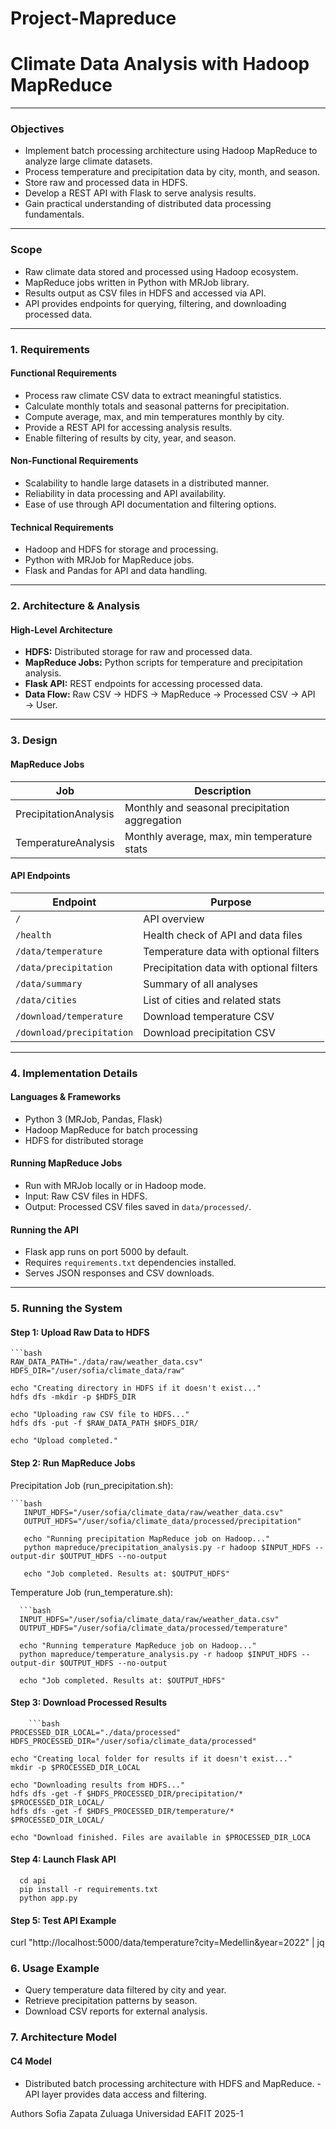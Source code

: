 # Project-Mapreduce
# Climate Data Analysis with Hadoop MapReduce
---

### Objectives

- Implement batch processing architecture using Hadoop MapReduce to analyze large climate datasets.  
- Process temperature and precipitation data by city, month, and season.  
- Store raw and processed data in HDFS.  
- Develop a REST API with Flask to serve analysis results.  
- Gain practical understanding of distributed data processing fundamentals.

---

### Scope

- Raw climate data stored and processed using Hadoop ecosystem.  
- MapReduce jobs written in Python with MRJob library.  
- Results output as CSV files in HDFS and accessed via API.  
- API provides endpoints for querying, filtering, and downloading processed data.

---

### 1. Requirements

#### Functional Requirements

- Process raw climate CSV data to extract meaningful statistics.  
- Calculate monthly totals and seasonal patterns for precipitation.  
- Compute average, max, and min temperatures monthly by city.  
- Provide a REST API for accessing analysis results.  
- Enable filtering of results by city, year, and season.

#### Non-Functional Requirements

- Scalability to handle large datasets in a distributed manner.  
- Reliability in data processing and API availability.  
- Ease of use through API documentation and filtering options.

#### Technical Requirements

- Hadoop and HDFS for storage and processing.  
- Python with MRJob for MapReduce jobs.  
- Flask and Pandas for API and data handling.

---

### 2. Architecture & Analysis

#### High-Level Architecture

- **HDFS:** Distributed storage for raw and processed data.  
- **MapReduce Jobs:** Python scripts for temperature and precipitation analysis.  
- **Flask API:** REST endpoints for accessing processed data.  
- **Data Flow:** Raw CSV → HDFS → MapReduce → Processed CSV → API → User.

---

### 3. Design

#### MapReduce Jobs

| Job                   | Description                                    |
|-----------------------|------------------------------------------------|
| PrecipitationAnalysis  | Monthly and seasonal precipitation aggregation |
| TemperatureAnalysis    | Monthly average, max, min temperature stats    |

#### API Endpoints

| Endpoint               | Purpose                                        |
|------------------------|------------------------------------------------|
| `/`                    | API overview                                   |
| `/health`              | Health check of API and data files             |
| `/data/temperature`    | Temperature data with optional filters         |
| `/data/precipitation`  | Precipitation data with optional filters       |
| `/data/summary`        | Summary of all analyses                         |
| `/data/cities`         | List of cities and related stats                |
| `/download/temperature`| Download temperature CSV                        |
| `/download/precipitation`| Download precipitation CSV                     |

---

### 4. Implementation Details

#### Languages & Frameworks

- Python 3 (MRJob, Pandas, Flask)  
- Hadoop MapReduce for batch processing  
- HDFS for distributed storage  

#### Running MapReduce Jobs

- Run with MRJob locally or in Hadoop mode.  
- Input: Raw CSV files in HDFS.  
- Output: Processed CSV files saved in `data/processed/`.

#### Running the API

- Flask app runs on port 5000 by default.  
- Requires `requirements.txt` dependencies installed.  
- Serves JSON responses and CSV downloads.

---

### 5. Running the System

#### Step 1: Upload Raw Data to HDFS
    ```bash
    RAW_DATA_PATH="./data/raw/weather_data.csv"
    HDFS_DIR="/user/sofia/climate_data/raw"

    echo "Creating directory in HDFS if it doesn't exist..."
    hdfs dfs -mkdir -p $HDFS_DIR

    echo "Uploading raw CSV file to HDFS..."
    hdfs dfs -put -f $RAW_DATA_PATH $HDFS_DIR/

    echo "Upload completed."

#### Step 2: Run MapReduce Jobs
Precipitation Job (run_precipitation.sh):
   
    ```bash
       INPUT_HDFS="/user/sofia/climate_data/raw/weather_data.csv"
       OUTPUT_HDFS="/user/sofia/climate_data/processed/precipitation"

       echo "Running precipitation MapReduce job on Hadoop..."
       python mapreduce/precipitation_analysis.py -r hadoop $INPUT_HDFS --output-dir $OUTPUT_HDFS --no-output

       echo "Job completed. Results at: $OUTPUT_HDFS" 

Temperature Job (run_temperature.sh):
      
      ```bash
      INPUT_HDFS="/user/sofia/climate_data/raw/weather_data.csv"
      OUTPUT_HDFS="/user/sofia/climate_data/processed/temperature"

      echo "Running temperature MapReduce job on Hadoop..."
      python mapreduce/temperature_analysis.py -r hadoop $INPUT_HDFS --output-dir $OUTPUT_HDFS --no-output

      echo "Job completed. Results at: $OUTPUT_HDFS"

#### Step 3: Download Processed Results
        ```bash
    PROCESSED_DIR_LOCAL="./data/processed"
    HDFS_PROCESSED_DIR="/user/sofia/climate_data/processed"

    echo "Creating local folder for results if it doesn't exist..."
    mkdir -p $PROCESSED_DIR_LOCAL

    echo "Downloading results from HDFS..."
    hdfs dfs -get -f $HDFS_PROCESSED_DIR/precipitation/* $PROCESSED_DIR_LOCAL/
    hdfs dfs -get -f $HDFS_PROCESSED_DIR/temperature/* $PROCESSED_DIR_LOCAL/

    echo "Download finished. Files are available in $PROCESSED_DIR_LOCA

#### Step 4: Launch Flask API
      cd api
      pip install -r requirements.txt
      python app.py

#### Step 5: Test API Example
curl "http://localhost:5000/data/temperature?city=Medellin&year=2022" | jq

### 6. Usage Example

- Query temperature data filtered by city and year.
- Retrieve precipitation patterns by season.
- Download CSV reports for external analysis.

### 7. Architecture Model

#### C4 Model
- Distributed batch processing architecture with HDFS and MapReduce.
-API layer provides data access and filtering.

Authors
Sofia Zapata Zuluaga
Universidad EAFIT
2025-1

